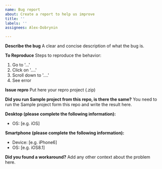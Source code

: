 ```yaml
---
name: Bug report
about: Create a report to help us improve
title: ''
labels: ''
assignees: Alex-Dobrynin

---
```


**Describe the bug**
A clear and concise description of what the bug is.

**To Reproduce**
Steps to reproduce the behavior:
1. Go to '...'
2. Click on '....'
3. Scroll down to '....'
4. See error

**Issue repro**
Put here your repro project (.zip)

**Did you run Sample project from this repo, is there the same?**
You need to run the Sample project form this repo and write the result here.

**Desktop (please complete the following information):**
 - OS: [e.g. iOS]

**Smartphone (please complete the following information):**
 - Device: [e.g. iPhone6]
 - OS: [e.g. iOS8.1]

**Did you found a workaround?**
Add any other context about the problem here.
